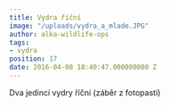 ```yaml
---
title: Vydra říční
image: "/uploads/vydra_a_mlade.JPG"
author: alka-wildlife-ops
tags:
- vydra
position: 17
date: 2016-04-08 18:40:47.000000000 Z
---
```

Dva jedinci vydry říční (záběr z fotopasti)
